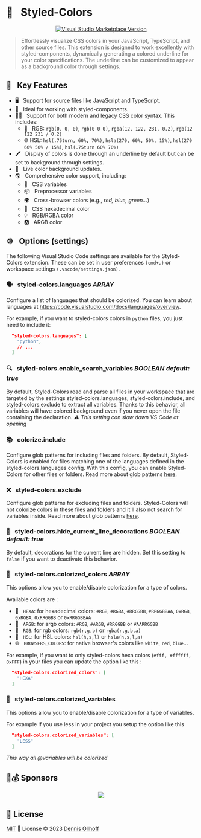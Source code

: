 # 💅 &nbsp; Styled-Colors

<p align="center">
<a href="https://marketplace.visualstudio.com/items?itemName=nyxb.vscode-styled-colors" target="__blank"><img src="https://img.shields.io/visual-studio-marketplace/v/nyxb.vscode-styled-colors.svg?style=flat&colorA=18181B&colorB=14F195&amp;label=VS%20Code%20Marketplace&logo=visual-studio-code" alt="Visual Studio Marketplace Version" /></a>
</p>

> Effortlessly visualize CSS colors in your JavaScript, TypeScript, and other source files. This extension is designed to work excellently with styled-components, dynamically generating a colored underline for your color specifications. The underline can be customized to appear as a background color through settings.

## 🌈 &nbsp; Key Features

- 🖥️ &nbsp; Support for source files like JavaScript and TypeScript.
- 💅 &nbsp; Ideal for working with styled-components.
- 👵👶 &nbsp; Support for both modern and legacy CSS color syntax. This includes:
  - 🌈 &nbsp; RGB: `rgb(0, 0, 0)`, `rgb(0 0 0)`, `rgba(12, 122, 231, 0.2)`, `rgb(12 122 231 / 0.2)`
  - 🌐 HSL: `hsl(.75turn, 60%, 70%)`, `hsla(270, 60%, 50%, 15%)`, `hsl(270 60% 50% / 15%)`, `hsl(.75turn 60% 70%)`
- 🖍️ &nbsp; Display of colors is done through an underline by default but can be set to background through settings.
- 🔄 &nbsp; Live color background updates.
- 🌎 &nbsp; Comprehensive color support, including:
  - 🎨 &nbsp; CSS variables
  - 📦 &nbsp; Preprocessor variables
  - 🌍 &nbsp; Cross-browser colors (e.g., _red, blue, green..._)
  - 🔢 &nbsp; CSS hexadecimal color
  - 💡 &nbsp; RGB/RGBA color
  - 🅰️ &nbsp; ARGB color

## ⚙️ &nbsp; Options (settings)

The following Visual Studio Code settings are available for the Styled-Colors extension. These can be set in user preferences `(cmd+,)` or workspace settings `(.vscode/settings.json)`.

### 🗣 &nbsp; styled-colors.languages _ARRAY_

Configure a list of languages that should be colorized. You can learn about languages at <https://code.visualstudio.com/docs/languages/overview>.

For example, if you want to styled-colors colors in `python` files, you just need to include it:

```json
  "styled-colors.languages": [
    "python",
    // ...
  ]
```

### 🔍 &nbsp; styled-colors.enable_search_variables _BOOLEAN_ _default: true_

By default, Styled-Colors read and parse all files in your workspace that are targeted by the settings styled-colors.languages, styled-colors.include, and styled-colors.exclude to extract all variables. Thanks to this behavior, all variables will have colored background even if you never open the file containing the declaration. _⚠️ This setting can slow down VS Code at opening_

### 📚 &nbsp; colorize.include

Configure glob patterns for including files and folders. By default, Styled-Colors is enabled for files matching one of the languages defined in the styled-colors.languages config. With this config, you can enable Styled-Colors for other files or folders. Read more about glob patterns [here](https://code.visualstudio.com/docs/editor/codebasics#_advanced-search-options).

### ❌ &nbsp; styled-colors.exclude

Configure glob patterns for excluding files and folders. Styled-Colors will not colorize colors in these files and folders and it'll also not search for variables inside. Read more about glob patterns [here](https://code.visualstudio.com/docs/editor/codebasics#_advanced-search-options).

### 👀 &nbsp; styled-colors.hide_current_line_decorations _BOOLEAN_ _default: true_

By default, decorations for the current line are hidden. Set this setting to `false` if you want to deactivate this behavior.

### 🎨 &nbsp; styled-colors.colorized_colors _ARRAY_

This options allow you to enable/disable colorization for a type of colors.

Available colors are :

- 💎 &nbsp; `HEXA`: for hexadecimal colors: `#RGB`, `#RGBA`, `#RRGGBB`, `#RRGGBBAA`, `0xRGB`, `0xRGBA`, `0xRRGGBB` or `0xRRGGBBAA`
- 🎨 &nbsp; `ARGB`: for argb colors: `#RGB`, `#ARGB`, `#RRGGBB` or `#AARRGGBB`
- 🔴 &nbsp; `RGB`: for rgb colors: `rgb(r,g,b)` or `rgba(r,g,b,a)`
- 🌈 &nbsp; `HSL`: for HSL colors: `hsl(h,s,l)` or `hsla(h,s,l,a)`
- 🌐 &nbsp; `BROWSERS_COLORS`: for native browser's colors like `white`, `red`, `blue`...


For example, if you want to only styled-colors hexa colors (`#fff, #ffffff, 0xFFF`) in your files you can update the option like this :

```json
  "styled-colors.colorized_colors": [
    "HEXA"
  ]
```

### 🎨 &nbsp; styled-colors.colorized_variables

This options allow you to enable/disable colorization for a type of variables.

For example if you use less in your project you setup the option like this

```json
  "styled-colors.colorized_variables": [
    "LESS"
  ]
```

_This way all @variables will be colorized_


## 🤝💰 Sponsors

<p align="center">
  <a href="https://cdn.jsdelivr.net/gh/nyxb/static/sponsors.svg">
    <img src='https://cdn.jsdelivr.net/gh/nyxb/static/sponsors.png'/>
  </a>
</p>

## 📜 License

[MIT](./LICENSE) 💚 License © 2023 [Dennis Ollhoff](https://github.com/nyxb)
